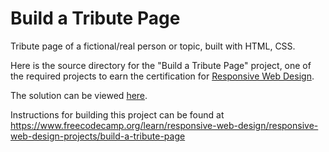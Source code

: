 # Build a Tribute Page

​Tribute page of a fictional/real person or topic, built with HTML, CSS.

Here is the source directory for the "Build a Tribute Page" project, one of the required projects to earn the certification for [Responsive Web Design](https://www.freecodecamp.org/learn/responsive-web-design/).

The solution can be viewed [here](https://hsumona.github.io/freecodecamp/responsive-web-design/tribute-page/index.html).

Instructions for building this project can be found at https://www.freecodecamp.org/learn/responsive-web-design/responsive-web-design-projects/build-a-tribute-page
